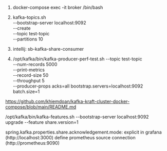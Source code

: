 1. docker-compose exec -it broker /bin/bash

2. kafka-topics.sh \
    --bootstrap-server localhost:9092 \
    --create \
    --topic test-topic \
    --partitions 10 

3. intellij:  sb-kafka-share-consumer

4. /opt/kafka/bin/kafka-producer-perf-test.sh --topic test-topic \
    --num-records 5000 \
    --print-metrics \
    --record-size 50 \
    --throughput 5 \
    --producer-props acks=all bootstrap.servers=localhost:9092 batch.size=1


https://github.com/khiemdoan/kafka-kraft-cluster-docker-compose/blob/main/README.md 

/opt/kafka/bin/kafka-features.sh --bootstrap-server localhost:9092 upgrade --feature share.version=1

spring.kafka.properties.share.acknowledgement.mode: explicit
in grafana (http://localhost:3000) define prometheus source connection (http://prometheus:9090)


